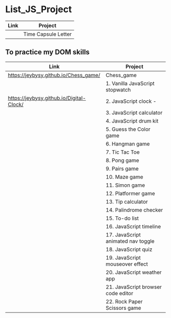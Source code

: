 # List_JS_Project

|Link | Project | 
| ---------- | ----------- |
|  | Time Capsule Letter |

## To practice my DOM skills
|Link | Project |
| ---------- | ----------- | 
| https://jeybysy.github.io/Chess_game/ | Chess_game|
| | 1. Vanilla JavaScript stopwatch | 
| https://jeybysy.github.io/Digital-Clock/| 2. JavaScript clock - |
| | 3. JavaScript calculator | 
| | 4. JavaScript drum kit | 
| | 5. Guess the Color game | 
| | 6. Hangman game | 
| | 7. Tic Tac Toe | 
| | 8. Pong game | 
| | 9. Pairs game | 
| | 10. Maze game | 
| | 11. Simon game | 
| | 12. Platformer game | 
| | 13. Tip calculator |
| | 14. Palindrome checker | 
| | 15. To-do list |
| | 16. JavaScript timeline |
| | 17. JavaScript animated nav toggle | 
| | 18. JavaScript quiz |
| | 19. JavaScript mouseover effect | 
| | 20. JavaScript weather app |
| | 21. JavaScript browser code editor | 
| | 22. Rock Paper Scissors game |

